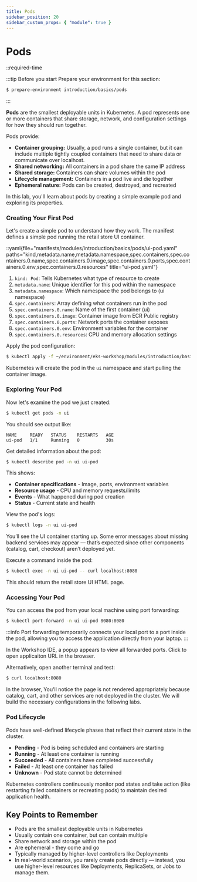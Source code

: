 ```yaml
---
title: Pods
sidebar_position: 20
sidebar_custom_props: { "module": true }
---
```


# Pods

::required-time

:::tip Before you start
Prepare your environment for this section:

```bash timeout=300 wait=10
$ prepare-environment introduction/basics/pods
```

:::

**Pods** are the smallest deployable units in Kubernetes. A pod represents one or more containers that share storage, network, and configuration settings for how they should run together.

Pods provide:
- **Container grouping:** Usually, a pod runs a single container, but it can include multiple tightly coupled containers that need to share data or communicate over localhost.
- **Shared networking:** All containers in a pod share the same IP address
- **Shared storage:** Containers can share volumes within the pod
- **Lifecycle management:** Containers in a pod live and die together
- **Ephemeral nature:** Pods can be created, destroyed, and recreated

In this lab, you'll learn about pods by creating a simple example pod and exploring its properties.

### Creating Your First Pod

Let's create a simple pod to understand how they work. The manifest defines a simple pod running the retail store UI container.

::yaml{file="manifests/modules/introduction/basics/pods/ui-pod.yaml" paths="kind,metadata.name,metadata.namespace,spec.containers,spec.containers.0.name,spec.containers.0.image,spec.containers.0.ports,spec.containers.0.env,spec.containers.0.resources" title="ui-pod.yaml"}

1. `kind: Pod`: Tells Kubernetes what type of resource to create
2. `metadata.name`: Unique identifier for this pod within the namespace
3. `metadata.namespace`: Which namespace the pod belongs to (ui namespace)
4. `spec.containers`: Array defining what containers run in the pod
5. `spec.containers.0.name`: Name of the first container (ui)
6. `spec.containers.0.image`: Container image from ECR Public registry
7. `spec.containers.0.ports`: Network ports the container exposes
8. `spec.containers.0.env`: Environment variables for the container
9. `spec.containers.0.resources`: CPU and memory allocation settings

Apply the pod configuration:
```bash
$ kubectl apply -f ~/environment/eks-workshop/modules/introduction/basics/pods/ui-pod.yaml
```

Kubernetes will create the pod in the `ui` namespace and start pulling the container image.

### Exploring Your Pod

Now let's examine the pod we just created:

```bash
$ kubectl get pods -n ui
```

You should see output like:
```
NAME     READY   STATUS    RESTARTS   AGE
ui-pod   1/1     Running   0          30s
```

Get detailed information about the pod:
```bash
$ kubectl describe pod -n ui ui-pod
```

This shows:
- **Container specifications** - Image, ports, environment variables
- **Resource usage** - CPU and memory requests/limits
- **Events** - What happened during pod creation
- **Status** - Current state and health

View the pod's logs:
```bash
$ kubectl logs -n ui ui-pod
```

You’ll see the UI container starting up. Some error messages about missing backend services may appear — that’s expected since other components (catalog, cart, checkout) aren’t deployed yet.

Execute a command inside the pod:
```bash
$ kubectl exec -n ui ui-pod -- curl localhost:8080
```

This should return the retail store UI HTML page.

### Accessing Your Pod

You can access the pod from your local machine using port forwarding:
```bash
$ kubectl port-forward -n ui ui-pod 8080:8080
```

:::info
Port forwarding temporarily connects your local port to a port inside the pod, allowing you to access the application directly from your laptop.
:::

In the Workshop IDE, a popup appears to view all forwarded ports. Click to open applicaiton URL in the browser.

Alternatively, open another terminal and test:
```bash
$ curl localhost:8080
```

In the browser, You'll notice the page is not rendered appropriately because catalog, cart, and other services are not deployed in the cluster. We will build the necessary configurations in the following labs.

### Pod Lifecycle

Pods have well-defined lifecycle phases that reflect their current state in the cluster.
- **Pending** - Pod is being scheduled and containers are starting
- **Running** - At least one container is running
- **Succeeded** - All containers have completed successfully
- **Failed** - At least one container has failed
- **Unknown** - Pod state cannot be determined

Kubernetes controllers continuously monitor pod states and take action (like restarting failed containers or recreating pods) to maintain desired application health.

## Key Points to Remember

* Pods are the smallest deployable units in Kubernetes
* Usually contain one container, but can contain multiple
* Share network and storage within the pod
* Are ephemeral - they come and go
* Typically managed by higher-level controllers like Deployments
* In real-world scenarios, you rarely create pods directly — instead, you use higher-level resources like Deployments, ReplicaSets, or Jobs to manage them.